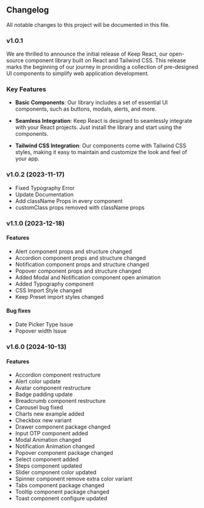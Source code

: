 ## Changelog

All notable changes to this project will be documented in this file.

### v1.0.1

We are thrilled to announce the initial release of Keep React, our open-source component library built on React and Tailwind CSS. This release marks the beginning of our journey in providing a collection of pre-designed UI components to simplify web application development.

### Key Features

- **Basic Components**: Our library includes a set of essential UI components, such as buttons, modals, alerts, and more.

- **Seamless Integration**: Keep React is designed to seamlessly integrate with your React projects. Just install the library and start using the components.

- **Tailwind CSS Integration**: Our components come with Tailwind CSS styles, making it easy to maintain and customize the look and feel of your app.

### v1.0.2 (2023-11-17)

- Fixed Typography Error
- Update Documentation
- Add className Props in every component
- customClass props removed with className props

### v1.1.0 (2023-12-18)

#### Features

- Alert component props and structure changed
- Accordion component props and structure changed
- Notification component props and structure changed
- Popover component props and structure changed
- Added Modal and Notification component open animation
- Added Typography component
- CSS Import Style changed
- Keep Preset import styles changed

#### Bug fixes

- Date Picker Type Issue
- Popover width Issue

### v1.6.0 (2024-10-13)

#### Features

- Accordion component restructure
- Alert color update
- Avatar component restructure
- Badge padding update
- Breadcrumb component restructure
- Carousel bug fixed
- Charts new example added
- Checkbox new variant
- Drawer component package changed
- Input OTP component added
- Modal Animation changed
- Notification Animation changed
- Popover component package changed
- Select component added
- Steps component updated
- Slider component color updated
- Spinner component remove extra color variant
- Tabs component package changed
- Tooltip component package changed
- Toast component configure updated
